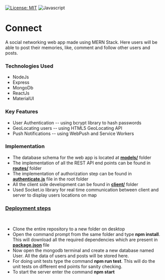 [![License: MIT](https://img.shields.io/badge/License-MIT-blue.svg)](https://opensource.org/licenses/MIT)
![Javascript](https://img.shields.io/badge/NodeJs-12.15.0-yellow.svg)

# Connect

A social networking web app made using MERN Stack. Here users will be able to
post their memories, like, comment and follow other users and posts.

<h3> Technologies Used </h3>
<ul>
<li>NodeJs</li>
<li>Express</li>
<li>MongoDb</li>
<li>ReactJs</li>
<li>MaterialUI</li>
</ul>

<h3>Key Features</h3>
<ul>
<li>User Authentication -- using bcrypt library to hash passwords</li>
<li>GeoLocating users -- using HTML5 GeoLocating API</li>
<li>Push Notifications -- using WebPush and Service Workers</li>
</ul>

<h3>Implementation</h3>
<ul>
<li>The database schema for the web app is located at <b><a href="models/">models/</a></b> folder</li>
<li>The implementation of all the REST API end points can be found in <b><a href="routes/">routes/</a></b> folder</li>
<li>The implementation of authorization step can be found in <b><a href = "authenticate.js">authenticate.js</a></b> file in the root folder</li>
<li>All the client side development can be found in <b><a href="client/">client/</a></b> folder</li>
<li>Used Socket.io library for real time communication between client and server to display users locations on map</li>
</ul>

<h3><u>Deployment steps</u></h3><br>
<ul>
<li>Clone the entire repository to a new folder on desktop</li>
<li>Open the command prompt from the same folder and type <b>npm install</b>. This will download all the required dependencies which are present in <b><a href="package.json/">package.json</a></b> file</li>
<li>Now open the mongodb terminal and create a new database named User. All the data of users and posts will be stored here.</li>
<li>For doing unit tests type the command <b>npm run test</b>. This will do the unit tests on different end points for sanity checking.</li>
<li>To start the server enter the command <b>npm start</b></li>
</ul>
